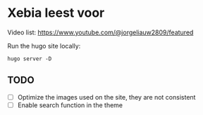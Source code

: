 # Xebia leest voor

Video list: https://www.youtube.com/@jorgeliauw2809/featured

Run the hugo site locally:

```shell
hugo server -D
```

## TODO

- [ ] Optimize the images used on the site, they are not consistent
- [ ] Enable search function in the theme
